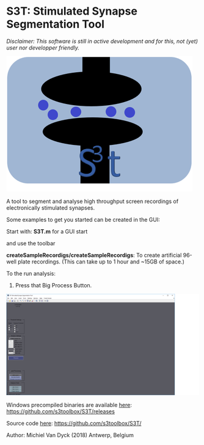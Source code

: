 # S3T: Stimulated Synapse Segmentation Tool
*Disclaimer: This software is still in active development and for this, not (yet) user nor*
*developper friendly.*

![alt text](thelogo.png "S3T Logo")

A tool to segment and analyse high throughput screen recordings of electronically stimulated synapses.

Some examples to get you started can be created in the GUI:

Start with: **S3T.m** for a GUI start

and use the toolbar

**createSampleRecordigs/createSampleRecordigs**: To create artificial 96-well plate recordings.
(This can take up to 1 hour and ~15GB of space.)

To the run analysis:
1) Press that Big Process Button.

![alt text](buttonsExample.png "S3T Logo")

Windows precompiled binaries are available [here](https://github.com/s3toolbox/S3T/releases):
https://github.com/s3toolbox/S3T/releases

Source code [here](https://github.com/s3toolbox/S3T/):
https://github.com/s3toolbox/S3T/

Author: Michiel Van Dyck (2018) Antwerp, Belgium

